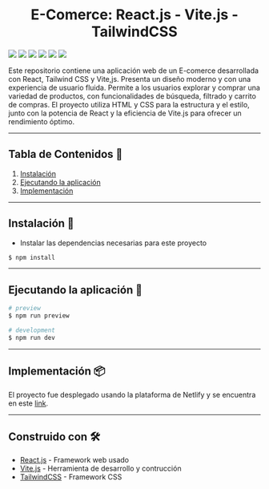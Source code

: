 <h1 align="center"> E-Comerce: React.js - Vite.js - TailwindCSS </h1>

<img src = "https://img.shields.io/badge/React.js-1c2c4c?style=flat&logo=react&logoColor=%2361DAFB"> <img src = "https://img.shields.io/badge/Javascript-%23323330.svg?style=flat&logo=javascript&logoColor=%23F7DF1E"> <img src = "https://img.shields.io/badge/Vite.js-%23646CFF.svg?style=flat&logo=vite&logoColor=white"> <img src="https://img.shields.io/badge/TailwindCSS-%2338B2AC.svg?style=flat&logo=tailwind-css&logoColor=white"> <img src="https://img.shields.io/badge/CSS3-1572B6?style=flat&logo=css3&logoColor=white"> <img src="https://img.shields.io/badge/HTML5-E34F26?style=flat&logo=html5&logoColor=white">

Este repositorio contiene una aplicación web de un E-comerce desarrollada con React, Tailwind CSS y Vite,js. Presenta un diseño moderno y con una experiencia de usuario fluida. Permite a los usuarios explorar y comprar una variedad de productos, con funcionalidades de búsqueda, filtrado y carrito de compras. El proyecto utiliza HTML y CSS para la estructura y el estilo, junto con la potencia de React y la eficiencia de Vite.js para ofrecer un rendimiento óptimo.

---

## **Tabla de Contenidos** 📖  
1. [Instalación](#instalación-)
2. [Ejecutando la aplicación](#ejecutando-la-aplicación-)
3. [Implementación](#implementación-)

---

## **Instalación** 🔧

- Instalar las dependencias necesarias para este proyecto
```bash
$ npm install
```

---

## **Ejecutando la aplicación** 🚀

```bash
# preview
$ npm run preview

# development
$ npm run dev
```

---

## Implementación 📦
El proyecto fue desplegado usando la plataforma de Netlify y se encuentra en este [link](https://singular-stroopwafel-feb937.netlify.app/).

---

## Construido con 🛠️

* [React.js](https://react.dev/) - Framework web usado
* [Vite.js](https://vitejs.dev/) - Herramienta de desarrollo y contrucción
* [TailwindCSS](https://tailwindcss.com/) - Framework CSS
